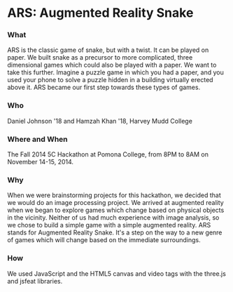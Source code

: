 ARS: Augmented Reality Snake
===========================
### What
ARS is the classic game of snake, but with a twist. It can be played on paper. We built snake as a precursor to more complicated, three dimensional games which could also be played with a paper. We want to take this further. Imagine a puzzle game in which you had a paper, and you used your phone to solve a puzzle hidden in a building virtually erected above it. ARS became our first step towards these types of games.

### Who
Daniel Johnson '18 and Hamzah Khan '18, Harvey Mudd College

### Where and When
The Fall 2014 5C Hackathon at Pomona College, from 8PM to 8AM on November 14-15, 2014.

### Why
When we were brainstorming projects for this hackathon, we decided that we would do an image processing project. We arrived at augmented reality when we began to explore games which change based on physical objects in the vicinity. Neither of us had much experience with image analysis, so we chose to build a simple game with a simple augmented reality. ARS stands for Augmented Reality Snake. It's a step on the way to a new genre of games which will change based on the immediate surroundings.

### How
We used JavaScript and the HTML5 canvas and video tags with the three.js and jsfeat libraries.


